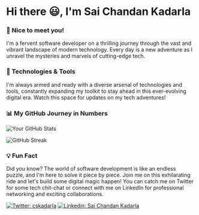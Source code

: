 # Hi there 😃, I'm Sai Chandan Kadarla

### 🌟 Nice to meet you!
I'm a fervent software developer on a thrilling journey through the vast and vibrant landscape of modern technology. Every day is a new adventure as I unravel the mysteries and marvels of cutting-edge tech.

### 🚀 Technologies & Tools
I'm always armed and ready with a diverse arsenal of technologies and tools, constantly expanding my toolkit to stay ahead in this ever-evolving digital era. Watch this space for updates on my tech adventures!

### 📊 My GitHub Journey in Numbers
![Your GitHub Stats](https://github-readme-stats.vercel.app/api?username=chan27-2&show_icons=true&theme=radical)

![GitHub Streak](https://github-readme-streak-stats.herokuapp.com/?user=chan27-2&theme=dark)

### 💡 Fun Fact
Did you know? The world of software development is like an endless puzzle, and I'm here to solve it piece by piece. Join me on this exhilarating ride and let's build some digital magic happen! You can catch me on Twitter for some tech chit-chat or connect with me on LinkedIn for professional networking and exciting collaborations.

[![Twitter: cskadarla](https://img.shields.io/twitter/follow/kadarla27?style=social)](https://twitter.com/cskadarla)
[![Linkedin: Sai Chandan Kadarla](https://img.shields.io/badge/-saichandankadarla-blue?style=flat-square&logo=Linkedin&logoColor=white&link=https://www.linkedin.com/in/saichandankadarla/)](https://www.linkedin.com/in/saichandankadarla/)

<!--
**chan27-2/chan27-2** is a ✨ _special_ ✨ repository because its `README.md` (this file) appears on your GitHub profile.
-->
